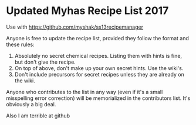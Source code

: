 # Updated Myhas Recipe List 2017
Use with https://github.com/myshak/ss13recipemanager 

Anyone is free to update the recipe list, provided they follow the format and these rules:
1. Absolutely no secret chemical recipes. Listing them with hints is fine, but don't give the recipe.
2. On top of above, don't make up your own secret hints. Use the wiki's.
3. Don't include precursors for secret recipes unless they are already on the wiki.

Anyone who contributes to the list in any way (even if it's a small misspelling error correction) will be memorialized in the contributors list. It's obviously a big deal.

Also I am terrible at github
